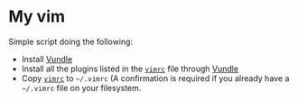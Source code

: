 My vim
======


Simple script doing the following:

* Install [Vundle](https://github.com/VundleVim/Vundle.vim)
* Install all the plugins listed in the [`vimrc`](vimrc) file through [Vundle](https://github.com/VundleVim/Vundle.vim)
* Copy [`vimrc`](vimrc) to `~/.vimrc` (A confirmation is required if you already have a `~/.vimrc` file on your
  filesystem.
